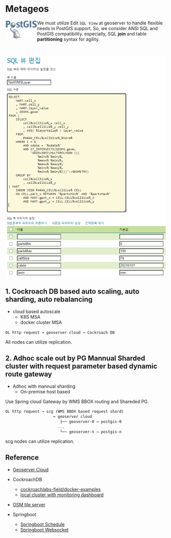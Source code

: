 # Metageos

<img align="left" src='README/postgis-logo-1.png' width=100>

 We must utilize Edit `SQL View` at geoserver to handle flexible needs in PostGIS support.
 So, we consider ANSI SQL and PostGIS compatibility. especially, SQL **join** and table **partitioning** syntax for agility.

<br>

<p align="center">
  <img src='README/geoserver-sql-view.png' width=600>
</p>

## 1. Cockroach DB based auto scaling, auto sharding, auto rebalancing

- cloud based autoscale
  - K8S MSA
  - docker cluster MSA

`OL http request → geoserver cloud → Cockroach DB`

All nodes can utilize replication.

## 2. Adhoc scale out by PG Mannual Sharded cluster with request parameter based dynamic route gateway

- Adhoc with mannual sharding
  - On-premise host based

Use Spring cloud Gateway by WMS BBOX routing and Shareded PG.

```
OL http request → scg (WMS BBOX based request shard)
                     ↪ geoserver cloud
                        ├── geoserver-0 → postgis-0
                       ...
                        └── geoserver-n → postgis-n
```

scg nodes can utilize replication.

## Reference

- [Geoserver Cloud](https://github.com/geoserver/geoserver-cloud)

- CockroachDB
  - [cockroachlabs-field/docker-examples](https://github.com/cockroachlabs-field/docker-examples)
  - [local cluster with monitoring dashboard](https://www.cockroachlabs.com/docs/stable/start-a-local-cluster-in-docker-mac.html)

- [OSM tile server](https://github.com/Overv/openstreetmap-tile-server)

- Springboot
  - [Springboot Schedule](https://github.com/spring-guides/gs-scheduling-tasks)
  - [Springboot Websocket](https://github.com/callicoder/spring-boot-websocket-chat-demo.git)
